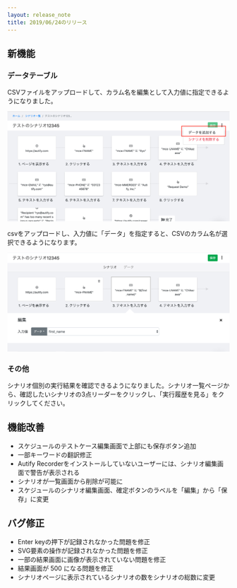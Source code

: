 ```yaml
---
layout: release_note
title: 2019/06/24のリリース
---
```


## 新機能
 
### データテーブル

CSVファイルをアップロードして、カラム名を編集として入力値に指定できるようになりました。

![](/assets/images/posts/data_table1.png)

csvをアップロードし、入力値に「データ」を指定すると、CSVのカラム名が選択できるようになります。

![](/assets/images/posts/data_table2.png)

### その他

シナリオ個別の実行結果を確認できるようになりました。シナリオ一覧ページから、確認したいシナリオの3点リーダーをクリックし、「実行履歴を見る」をクリックしてください。

## 機能改善

- スケジュールのテストケース編集画面で上部にも保存ボタン追加
- 一部キーワードの翻訳修正
- Autify Recorderをインストールしていないユーザーには、シナリオ編集画面で警告が表示される
- シナリオが一覧画面から削除が可能に
- スケジュールのシナリオ編集画面、確定ボタンのラベルを「編集」から「保存」に変更

## バグ修正

- Enter keyの押下が記録されなかった問題を修正
- SVG要素の操作が記録されなかった問題を修正
- 一部の結果画面に画像が表示されていない問題を修正
- 結果画面が 500 になる問題を修正
- シナリオページに表示されているシナリオの数をシナリオの総数に変更
